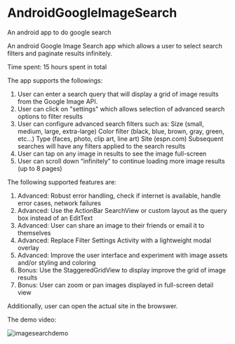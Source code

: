 # AndroidGoogleImageSearch
An android app to do google search

An android Google Image Search app which allows a user to select search filters and paginate results infinitely.

Time spent: 15 hours spent in total

The app supports the followings:

1. User can enter a search query that will display a grid of image results from the Google Image API.
2. User can click on "settings" which allows selection of advanced search options to filter results
3. User can configure advanced search filters such as:
  Size (small, medium, large, extra-large)
  Color filter (black, blue, brown, gray, green, etc...)
  Type (faces, photo, clip art, line art)
  Site (espn.com)
  Subsequent searches will have any filters applied to the search results
4. User can tap on any image in results to see the image full-screen
5. User can scroll down “infinitely” to continue loading more image results (up to 8 pages)

The following supported features are:

1. Advanced: Robust error handling, check if internet is available, handle error cases, network failures
2. Advanced: Use the ActionBar SearchView or custom layout as the query box instead of an EditText
3. Advanced: User can share an image to their friends or email it to themselves
4. Advanced: Replace Filter Settings Activity with a lightweight modal overlay
5. Advanced: Improve the user interface and experiment with image assets and/or styling and coloring
6. Bonus: Use the StaggeredGridView to display improve the grid of image results
7. Bonus: User can zoom or pan images displayed in full-screen detail view

Additionally, user can open the actual site in the browswer.

The demo video:

![imagesearchdemo](https://cloud.githubusercontent.com/assets/2020366/6204388/50407670-b56f-11e4-8ba0-0aa7a922280e.gif)
